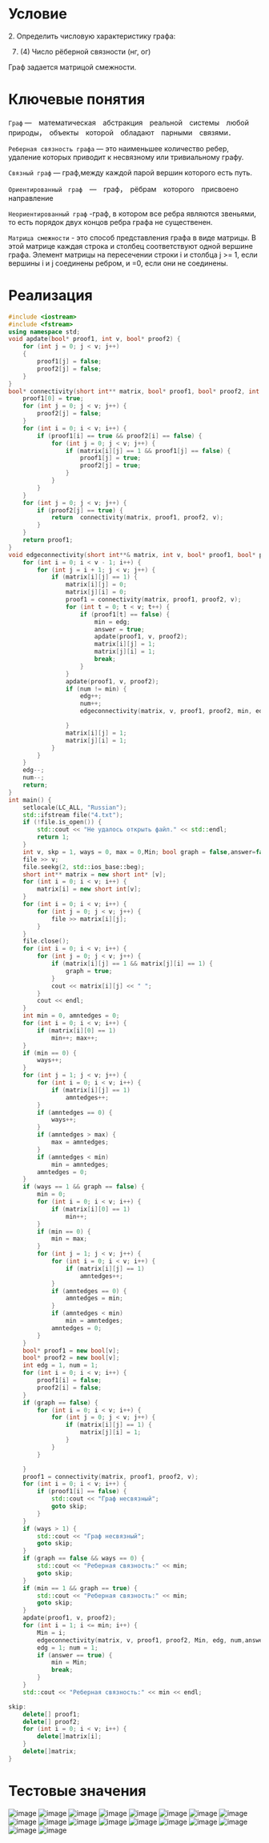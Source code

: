 # Условие
<p>2. Определить числовую характеристику графа:</p>
 
   7. (4) Число рёберной связности (нг, ог)

Граф задается матрицой смежности.
# Ключевые понятия 
`Граф` —　математическая　абстракция　реальной　системы　любой　природы，　объекты　которой　обладают　парными　связями．

`Реберная связность графа` — это наименьшее количество ребер, удаление которых приводит к несвязному или тривиальному графу.

`Связный граф` — граф,между каждой парой вершин которого есть путь.

﻿`Ориентированный　граф`　—　граф，　рёбрам　которого　присвоено　направление
 
`Неориентированный граф` -граф, в котором все ребра являются звеньями, то есть порядок двух концов ребра графа не существенен.

`Матрица смежности` - это способ представления графа в виде матрицы. В этой матрице каждая строка и столбец соответствуют одной вершине графа. Элемент матрицы на пересечении строки i и столбца j >= 1, если вершины i и j соединены ребром, и =0, если они не соединены.
# Реализация
``` c++
#include <iostream>
#include <fstream>
using namespace std;
void apdate(bool* proof1, int v, bool* proof2) {
    for (int j = 0; j < v; j++)
    {
        proof1[j] = false;
        proof2[j] = false;
    }
}
bool* connectivity(short int** matrix, bool* proof1, bool* proof2, int v) {
    proof1[0] = true;
    for (int j = 0; j < v; j++) {
        proof2[j] = false;
    }
    for (int i = 0; i < v; i++) {
        if (proof1[i] == true && proof2[i] == false) {
            for (int j = 0; j < v; j++) {
                if (matrix[i][j] == 1 && proof1[j] == false) {
                    proof1[j] = true;
                    proof2[j] = true;
                }
            }
        }
    }
    for (int j = 0; j < v; j++) {
        if (proof2[j] == true) {
            return  connectivity(matrix, proof1, proof2, v);
        }
    }
    return proof1;
}
void edgeconnectivity(short int**& matrix, int v, bool* proof1, bool* proof2, int& min, int& edg, int& num,bool& answer) {
    for (int i = 0; i < v - 1; i++) {
        for (int j = i + 1; j < v; j++) {
            if (matrix[i][j] == 1) {
                matrix[i][j] = 0;
                matrix[j][i] = 0;
                proof1 = connectivity(matrix, proof1, proof2, v);
                for (int t = 0; t < v; t++) {
                    if (proof1[t] == false) {
                        min = edg;
                        answer = true;
                        apdate(proof1, v, proof2);
                        matrix[i][j] = 1;
                        matrix[j][i] = 1;
                        break;
                    }
                }
                apdate(proof1, v, proof2);
                if (num != min) {
                    edg++;
                    num++;
                    edgeconnectivity(matrix, v, proof1, proof2, min, edg, num,answer);

                }
                matrix[i][j] = 1;
                matrix[j][i] = 1;
            }
        }
    }
    edg--;
    num--;
    return;
}
int main() {
    setlocale(LC_ALL, "Russian");
    std::ifstream file("4.txt");
    if (!file.is_open()) {
        std::cout << "Не удалось открыть файл." << std::endl;
        return 1;
    }
    int v, skp = 1, ways = 0, max = 0,Min; bool graph = false,answer=false;
    file >> v;
    file.seekg(2, std::ios_base::beg);
    short int** matrix = new short int* [v];
    for (int i = 0; i < v; i++) {
        matrix[i] = new short int[v];
    }
    for (int i = 0; i < v; i++) {
        for (int j = 0; j < v; j++) {
            file >> matrix[i][j];
        }
    }
    file.close();
    for (int i = 0; i < v; i++) {
        for (int j = 0; j < v; j++) {
            if (matrix[i][j] == 1 && matrix[j][i] == 1) {
                graph = true;
            }
            cout << matrix[i][j] << " ";
        }
        cout << endl;
    }
    int min = 0, amntedges = 0;
    for (int i = 0; i < v; i++) {
        if (matrix[i][0] == 1)
            min++; max++;
    }
    if (min == 0) {
        ways++;
    }
    for (int j = 1; j < v; j++) {
        for (int i = 0; i < v; i++) {
            if (matrix[i][j] == 1)
                amntedges++;
        }
        if (amntedges == 0) {
            ways++;
        }
        if (amntedges > max) {
            max = amntedges;
        }
        if (amntedges < min)
            min = amntedges;
        amntedges = 0;
    }
    if (ways == 1 && graph == false) {
        min = 0;
        for (int i = 0; i < v; i++) {
            if (matrix[i][0] == 1)
                min++;
        }
        if (min == 0) {
            min = max;
        }
        for (int j = 1; j < v; j++) {
            for (int i = 0; i < v; i++) {
                if (matrix[i][j] == 1)
                    amntedges++;
            }
            if (amntedges == 0) {
                amntedges = min;
            }
            if (amntedges < min)
                min = amntedges;
            amntedges = 0;
        }
    }
    bool* proof1 = new bool[v];
    bool* proof2 = new bool[v];
    int edg = 1, num = 1;
    for (int i = 0; i < v; i++) {
        proof1[i] = false;
        proof2[i] = false;
    }
    if (graph == false) {
        for (int i = 0; i < v; i++) {
            for (int j = 0; j < v; j++) {
                if (matrix[i][j] == 1) {
                    matrix[j][i] = 1;
                }
            }
        }

    }
    proof1 = connectivity(matrix, proof1, proof2, v);
    for (int i = 0; i < v; i++) {
        if (proof1[i] == false) {
            std::cout << "Граф несвязный";
            goto skip;
        }
    }
    if (ways > 1) {
        std::cout << "Граф несвязный";
        goto skip;
    }
    if (graph == false && ways == 0) {
        std::cout << "Реберная связность:" << min;
        goto skip;
    }
    if (min == 1 && graph == true) {
        std::cout << "Реберная связность:" << min;
        goto skip;
    }
    apdate(proof1, v, proof2);
    for (int i = 1; i <= min; i++) {
        Min = i;
        edgeconnectivity(matrix, v, proof1, proof2, Min, edg, num,answer);
        edg = 1; num = 1;
        if (answer == true) {
            min = Min;
            break;
        }
    }
    std::cout << "Реберная связность:" << min << endl;

skip:
    delete[] proof1;
    delete[] proof2;
    for (int i = 0; i < v; i++) {
        delete[]matrix[i];
    }
    delete[]matrix;
}
```
# Тестовые значения
![image](https://github.com/iis-32170x/RPIIS/assets/144935038/ba641e84-9a16-4d21-a630-f5ffdca701f7)
![image](https://github.com/iis-32170x/RPIIS/assets/144935038/bfd656bc-45f1-4784-ab26-ccdb81aca1e2)
![image](https://github.com/iis-32170x/RPIIS/assets/144935038/f4e87f4b-e6ca-44bd-a462-e1a112710a11)
![image](https://github.com/iis-32170x/RPIIS/assets/144935038/fc3160b2-afe9-454e-a080-520cae2d2831)
![image](https://github.com/iis-32170x/RPIIS/assets/144935038/4d7fbbb3-70f0-406a-aa00-64ec250c36be)
![image](https://github.com/iis-32170x/RPIIS/assets/144935038/cec6e3c9-3523-4249-ae47-a0b0e3474ee9)
![image](https://github.com/iis-32170x/RPIIS/assets/144935038/4c854f0f-4750-48cf-a8eb-63aa1f1f34b7)
![image](https://github.com/iis-32170x/RPIIS/assets/144935038/3af24be8-2ea6-4e21-a202-24a2826aab5c)
![image](https://github.com/iis-32170x/RPIIS/assets/144935038/85d02136-297d-444f-ad9e-49aa56169961)
![image](https://github.com/iis-32170x/RPIIS/assets/144935038/cd81ddb5-8a14-486d-a3d7-82707ee657e4)
![image](https://github.com/iis-32170x/RPIIS/assets/144935038/a12aa29b-6d88-4e7f-88a0-78a85193fdcc)
![image](https://github.com/iis-32170x/RPIIS/assets/144935038/3e91a0be-cf38-4a93-9a51-5d89fd83c9f9)
![image](https://github.com/iis-32170x/RPIIS/assets/144935038/4307e5c8-d815-46cc-9740-7d68419e1fdb)
![image](https://github.com/iis-32170x/RPIIS/assets/144935038/e04b908f-acbe-4075-9736-0f306e0d07dd)
![image](https://github.com/iis-32170x/RPIIS/assets/144935038/dce2223c-5df5-4a6f-90ee-cd10caf7014a)
![image](https://github.com/iis-32170x/RPIIS/assets/144935038/be65c995-fc24-4ad7-86c6-476e6924c141)
![image](https://github.com/iis-32170x/RPIIS/assets/144935038/43abd75c-9a94-471b-a88e-81098a007017)
![image](https://github.com/iis-32170x/RPIIS/assets/144935038/9b270d42-1ce8-4984-94a2-73b1c847113b)















